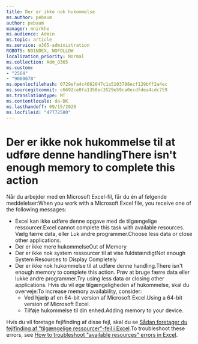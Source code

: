 ```yaml
---
title: Der er ikke nok hukommelse
ms.author: pebaum
author: pebaum
manager: mnirkhe
ms.audience: Admin
ms.topic: article
ms.service: o365-administration
ROBOTS: NOINDEX, NOFOLLOW
localization_priority: Normal
ms.collection: Adm_O365
ms.custom:
- "2564"
- "9000678"
ms.openlocfilehash: 0729efa4c4662047c1a5103788ecf129bff2a4ec
ms.sourcegitcommit: c6692ce0fa1358ec3529e59ca0ecdfdea4cdc759
ms.translationtype: MT
ms.contentlocale: da-DK
ms.lasthandoff: 09/15/2020
ms.locfileid: "47772580"
---
```

# <a name="there-isnt-enough-memory-to-complete-this-action"></a><span data-ttu-id="ae618-102">Der er ikke nok hukommelse til at udføre denne handling</span><span class="sxs-lookup"><span data-stu-id="ae618-102">There isn't enough memory to complete this action</span></span>

<span data-ttu-id="ae618-103">Når du arbejder med en Microsoft Excel-fil, får du én af følgende meddelelser:</span><span class="sxs-lookup"><span data-stu-id="ae618-103">When you work with a Microsoft Excel file, you receive one of the following messages:</span></span>

- <span data-ttu-id="ae618-104">Excel kan ikke udføre denne opgave med de tilgængelige ressourcer.</span><span class="sxs-lookup"><span data-stu-id="ae618-104">Excel cannot complete this task with available resources.</span></span> <span data-ttu-id="ae618-105">Vælg færre data, eller Luk andre programmer.</span><span class="sxs-lookup"><span data-stu-id="ae618-105">Choose less data or close other applications.</span></span>
- <span data-ttu-id="ae618-106">Der er ikke mere hukommelse</span><span class="sxs-lookup"><span data-stu-id="ae618-106">Out of Memory</span></span>
- <span data-ttu-id="ae618-107">Der er ikke nok system ressourcer til at vise fuldstændigt</span><span class="sxs-lookup"><span data-stu-id="ae618-107">Not enough System Resources to Display Completely</span></span>
- <span data-ttu-id="ae618-108">Der er ikke nok hukommelse til at udføre denne handling.</span><span class="sxs-lookup"><span data-stu-id="ae618-108">There isn't enough memory to complete this action.</span></span> <span data-ttu-id="ae618-109">Prøv at bruge færre data eller lukke andre programmer.</span><span class="sxs-lookup"><span data-stu-id="ae618-109">Try using less data or closing other applications.</span></span> <span data-ttu-id="ae618-110">Hvis du vil øge tilgængeligheden af hukommelse, skal du overveje:</span><span class="sxs-lookup"><span data-stu-id="ae618-110">To increase memory availability, consider:</span></span> 
    - <span data-ttu-id="ae618-111">Ved hjælp af en 64-bit version af Microsoft Excel.</span><span class="sxs-lookup"><span data-stu-id="ae618-111">Using a 64-bit version of Microsoft Excel.</span></span>
    - <span data-ttu-id="ae618-112">Tilføje hukommelse til din enhed.</span><span class="sxs-lookup"><span data-stu-id="ae618-112">Adding memory to your device.</span></span>

<span data-ttu-id="ae618-113">Hvis du vil foretage fejlfinding af disse fejl, skal du se [Sådan foretager du fejlfinding af "tilgængelige ressourcer"-fejl i Excel](https://docs.microsoft.com/office/troubleshoot/excel/available-resources-errors).</span><span class="sxs-lookup"><span data-stu-id="ae618-113">To troubleshoot these errors, see [How to troubleshoot "available resources" errors in Excel](https://docs.microsoft.com/office/troubleshoot/excel/available-resources-errors).</span></span>